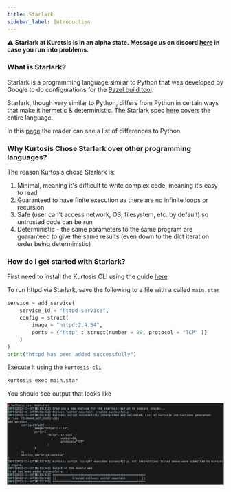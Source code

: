 ```yaml
---
title: Starlark
sidebar_label: Introduction
---
```


:warning: **Starlark at Kurotsis is in an alpha state. Message us on discord [here](https://discord.com/channels/783719264308953108/783719264308953111) in case you run into problems.**

### What is Starlark?

Starlark is a programming language similar to Python that was developed
by Google to do configurations for the [Bazel build tool](https://bazel.build/rules/language).

Starlark, though very similar to Python, differs from Python in certain ways that make it hermetic & deterministic. The Starlark spec [here](https://github.com/google/starlark-go/blob/master/doc/spec.md) covers the entire language.

In this [page](https://bazel.build/rules/language#differences_with_python) the
reader can see a list of differences to Python.

### Why Kurtosis Chose Starlark over other programming languages?

The reason Kurtosis chose Starlark is:

1. Minimal, meaning it's difficult to write complex code, meaning it’s easy to read
2. Guaranteed to have finite execution as there are no infinite loops or recursion
3. Safe (user can't access network, OS, filesystem, etc. by default) so untrusted code can be run
4. Deterministic - the same parameters to the same program are guaranteed to give the same results (even down to the dict iteration order being deterministic)

### How do I get started with Starlark?

First need to install the Kurtosis CLI using the guide [here](https://docs.kurtosis.com/install).

To run httpd via Starlark, save the following to a file with a called `main.star`

```py
service = add_service(
    service_id = "httpd-service", 
    config = struct(
        image = "httpd:2.4.54", 
        ports = {"http" : struct(number = 80, protocol = "TCP" )}
    )
)
print("httpd has been added successfully")
```

Execute it using the `kurtosis-cli`

```bash
kurtosis exec main.star
```

You should see output that looks like

![expected output](/static/img/starlark/exec-output.png)
